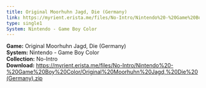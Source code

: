 ```yaml
---
title: Original Moorhuhn Jagd, Die (Germany)
link: https://myrient.erista.me/files/No-Intro/Nintendo%20-%20Game%20Boy%20Color/Original%20Moorhuhn%20Jagd,%20Die%20(Germany).zip
type: single1
System: Nintendo - Game Boy Color
---
```

<b>Game:</b> Original Moorhuhn Jagd, Die (Germany)<br>
<b>System:</b> Nintendo - Game Boy Color<br>
<b>Collection:</b> No-Intro<br>
<b>Download:</b> https://myrient.erista.me/files/No-Intro/Nintendo%20-%20Game%20Boy%20Color/Original%20Moorhuhn%20Jagd,%20Die%20(Germany).zip